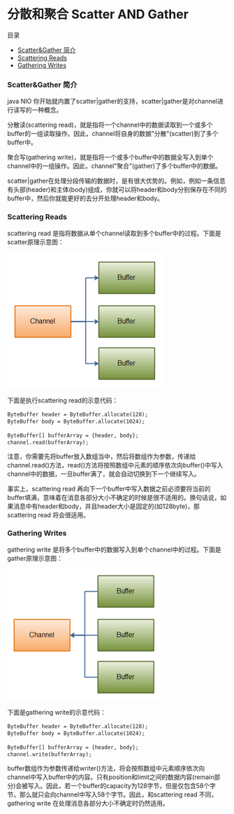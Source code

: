 # 分散和聚合 Scatter AND Gather

目录
- [Scatter&Gather 简介](#scattergather-简介)
- [Scattering Reads](#scattering-reads)
- [Gathering Writes](#gathering-writes)

### Scatter&Gather 简介

java NIO 你开始就内置了scatter|gather的支持，scatter|gather是对channel进行读写的一种概念。

分散读(scattering read)，就是指将一个channel中的数据读取到一个或多个buffer的一组读取操作。因此，channel将自身的数据"分散"(scatter)到了多个buffer中。

聚合写(gathering write)，就是指将一个或多个buffer中的数据全写入到单个channel中的一组操作。因此，channel"聚合"(gather)了多个buffer中的数据。

scatter|gather在处理分段传输的数据时，是有很大优势的。例如，例如一条信息有头部(header)和主体(body)组成，你就可以将header和body分别保存在不同的buffer中，然后你就能更好的去分开处理header和body。

### Scattering Reads

scattering read 是指将数据从单个channel读取到多个buffer中的过程。下面是scatter原理示意图：

![](./pic/scatter.png)

下面是执行scattering read的示意代码：

```
ByteBuffer header = ByteBuffer.allocate(128);
ByteBuffer body = ByteBuffer.allocate(1024);

ByteBuffer[] bufferArray = {header, body};
channel.read(bufferArray);
```

注意，你需要先将buffer放入数组当中，然后将数组作为参数，传递给channel.read()方法，read()方法将按照数组中元素的顺序依次向buffer()中写入channel中的数据，一旦buffer满了，就会自动切换到下一个继续写入。

事实上，scattering read 再向下一个buffer中写入数据之前必须要将当前的buffer填满，意味着在消息各部分大小不确定的时候是很不适用的。换句话说，如果消息中有header和body，并且header大小是固定的(如128byte)，那scattering read 将会很适用。

### Gathering Writes

gathering write 是将多个buffer中的数据写入到单个channel中的过程。下面是gather原理示意图：

![](./pic/gather.png)

下面是gathering write的示意代码：

```
ByteBuffer header = ByteBuffer.allocate(128);
ByteBuffer body = ByteBuffer.allocate(1024);

ByteBuffer[] bufferArray = {header, body};
channel.write(bufferArray);
```

buffer数组作为参数传递给writer()方法，将会按照数组中元素顺序依次向channel中写入buffer中的内容。只有position和limit之间的数据内容(remain部分)会被写入。因此，若一个buffer的capacity为128字节，但是仅包含58个字节，那么就只会向channel中写入58个字节。因此，和scattering read 不同，gathering write 在处理消息各部分大小不确定时仍然适用。


